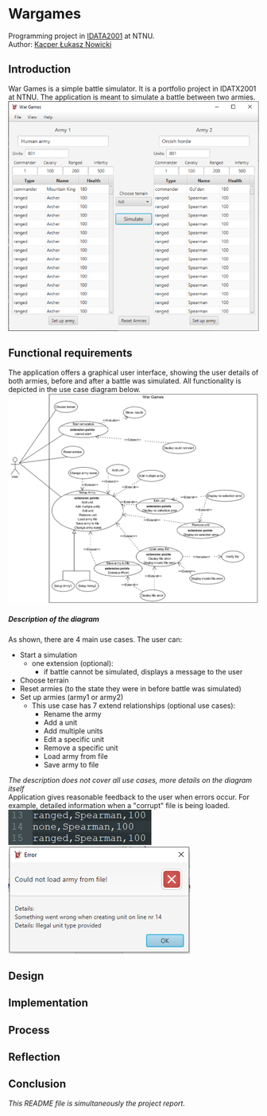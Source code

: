 # Wargames
Programming project in [IDATA2001](https://www.ntnu.no/studier/emner/IDATA2001#tab=omEmnet) at NTNU.  
Author: [Kacper Łukasz Nowicki](https://github.com/nokacper24)

## Introduction
War Games is a simple battle simulator. It is a portfolio project in IDATX2001 at NTNU. The application is meant to simulate a battle between two armies.
![main window](/images/mainwindow.png)

## Functional requirements
The application offers a graphical user interface, showing the user details of both armies, before and after a battle was simulated. All functionality is depicted in the use case diagram below.  
![usecase diagram](/images/usecasewargames.png)  
##### Description of the diagram
As shown, there are 4 main use cases. The user can:
- Start a simulation
	- one extension (optional):
		- if battle cannot be simulated, displays a message to the user
- Choose terrain
- Reset armies (to the state they were in before battle was simulated)
- Set up armies (army1 or army2)
	- This use case has 7 extend relationships (optional use cases):
		- Rename the army
		- Add a unit
		- Add multiple units
		- Edit a specific unit
		- Remove a specific unit
		- Load army from file
		- Save army to file

*The description does not cover all use cases, more details on the diagram itself*  
Application gives reasonable feedback to the user when errors occur. For example, detailed information when a "corrupt" file is being loaded.  
![corrupt file](/images/corruptfile.png)  
![file error dialog](/images/fileerrordialog.png)  

## Design


## Implementation


## Process


## Reflection


## Conclusion


*This README file is simultaneously the project report.*